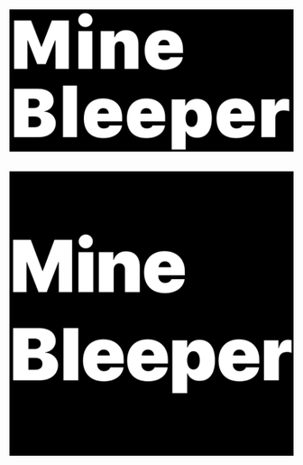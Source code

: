 ![MineBleeper Large Formate Image][header]
---
![MineBleeper AppStore Icon][icon]
---


[header]: /images/MineBleeper_Large_Format.png "MineBleeper is bleepin' all over ya bruh..."
[icon]: /MineBleeper/Assets.xcassets/AppIcon.appiconset/Icon.png "MineBleeper is coming to the AppStore brochacho..."
